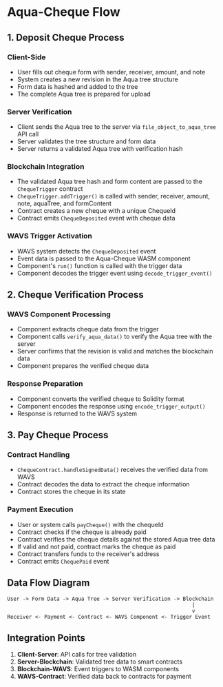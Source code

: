 # Aqua-Cheque Flow

## 1. Deposit Cheque Process

### Client-Side
- User fills out cheque form with sender, receiver, amount, and note
- System creates a new revision in the Aqua tree structure
- Form data is hashed and added to the tree
- The complete Aqua tree is prepared for upload

### Server Verification
- Client sends the Aqua tree to the server via `file_object_to_aqua_tree` API call
- Server validates the tree structure and form data
- Server returns a validated Aqua tree with verification hash

### Blockchain Integration
- The validated Aqua tree hash and form content are passed to the `ChequeTrigger` contract
- `ChequeTrigger.addTrigger()` is called with sender, receiver, amount, note, aquaTree, and formContent
- Contract creates a new cheque with a unique ChequeId
- Contract emits `ChequeDeposited` event with cheque data

### WAVS Trigger Activation
- WAVS system detects the `ChequeDeposited` event
- Event data is passed to the Aqua-Cheque WASM component
- Component's `run()` function is called with the trigger data
- Component decodes the trigger event using `decode_trigger_event()`

## 2. Cheque Verification Process

### WAVS Component Processing
- Component extracts cheque data from the trigger
- Component calls `verify_aqua_data()` to verify the Aqua tree with the server
- Server confirms that the revision is valid and matches the blockchain data
- Component prepares the verified cheque data

### Response Preparation
- Component converts the verified cheque to Solidity format
- Component encodes the response using `encode_trigger_output()`
- Response is returned to the WAVS system

## 3. Pay Cheque Process

### Contract Handling
- `ChequeContract.handleSignedData()` receives the verified data from WAVS
- Contract decodes the data to extract the cheque information
- Contract stores the cheque in its state

### Payment Execution
- User or system calls `payCheque()` with the chequeId
- Contract checks if the cheque is already paid
- Contract verifies the cheque details against the stored Aqua tree data
- If valid and not paid, contract marks the cheque as paid
- Contract transfers funds to the receiver's address
- Contract emits `ChequePaid` event

## Data Flow Diagram

```
User -> Form Data -> Aqua Tree -> Server Verification -> Blockchain
                                                            |
                                                            v
Receiver <- Payment <- Contract <- WAVS Component <- Trigger Event
```

## Integration Points

1. **Client-Server**: API calls for tree validation
2. **Server-Blockchain**: Validated tree data to smart contracts
3. **Blockchain-WAVS**: Event triggers to WASM components
4. **WAVS-Contract**: Verified data back to contracts for payment
